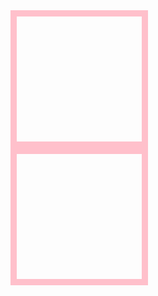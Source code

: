 <!DOCTYPE html>
<html lang="en">
<head>
    <meta charset="UTF-8">
    <title>Title</title>
    <style>
        div {
            height: 200px;
            width: 200px;
            border: 10px solid pink;
        }
    </style>
</head>
<body>
<div class="ilina">

</div>
<div id="ilina1"></div>

<script src="script.js">

</script>
</body>

</html>

